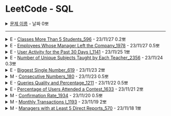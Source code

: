 # LeetCode - SQL


<details>
<summary><a href="">문제 이름</a> - 날짜 0뽀</summary>
<div markdown="1">
<ul>
<li><a href="https://leetcode.com/studyplan/top-sql-50/">- [문제 링크]()</a></li>
<li>- 문제 핵심</li>
<li>- 새로 알게된 것</li>
<li>- 궁금한 / 보충이 필요한 부분</li>
<li>- 하고 싶은 말</li>
<li><a href="">- [노션 링크]()</a></li>
</ul>
</div>
</details>

-----

<details>
<summary>E - <a href="596_ClassesMoreThan5Students.sql">Classes More Than 5 Students_596</a> - 23/11/27 0.2뽀</summary>
<div markdown="1">
<ul>
<li><a href="https://leetcode.com/problems/classes-more-than-5-students/">문제 링크</a></li>
<li>문제 핵심<ul>
<li>5개 이상인 과목 구하기<ul>
<li>GROUP BY, HAVING COUNT(*)&gt;=5 사용</li>
</ul>
</li>
</ul>
</li>
<li>하고 싶은 말<ul>
<li>영민님이랑 풀어서 아주 좋았다&gt;&lt;~!~!~!</li>
</ul>
</li>
<li><a href="https://hannanana.notion.site/Classes-More-Than-5-Students_596-8ec2cf5a66d44cb790639bef97ad3ec0?pvs=4">노션 링크</a></li>
</ul>
</div>
</details>

<details>
<summary>E - <a href="1978_EmployeesWhoseManagerLeftTheCompany.sql">Employees Whose Manager Left the Company_1978</a> - 23/11/27 0.5뽀</summary>
<div markdown="1">
<ul>
<li><a href="https://leetcode.com/problems/employees-whose-manager-left-the-company/">문제 링크</a></li>
<li>문제 핵심<ul>
<li>SELF JOIN으로 없는 것 찾기<ul>
<li>없는 걸 찾아야 해서 NOT IN으로 확인</li>
</ul>
</li>
</ul>
</li>
<li>새로 알게된 것<ul>
<li>not null 처리 추가</li>
<li>JOIN으로 진행</li>
</ul>
</li>
<li><a href="https://hannanana.notion.site/Employees-Whose-Manager-Left-the-Company_1978-64ccb475c1a14724b348fcb23d56bdb1?pvs=4">노션 링크</a></li>
</ul>
</div>
</details>

<details>
<summary>E - <a href="1141_UserActivityForThePast30DaysI.sql">User Activity for the Past 30 Days I_1141</a> - 23/11/25 1뽀</summary>
<div markdown="1">
<ul>
<li><a href="https://leetcode.com/problems/user-activity-for-the-past-30-days-i/">문제 링크</a></li>
<li>문제 핵심<ul>
<li>날짜를 기준으로 30일 전 구하고, unique한 값 추출하기<ul>
<li>DATEDIFF 사용해 날짜 조건 계산</li>
</ul>
</li>
</ul>
</li>
<li>새로 알게된 것<ul>
<li>date_sub( ‘2019-07-27’ ,interval 30 day)</li>
<li>BETWEEN DATE(&#39;2019-07-27&#39;) - INTERVAL 29 DAY AND DATE(&#39;2019-07-27&#39;)</li>
<li>subdate(&#39;2019-07-27&#39;, 29)</li>
</ul>
</li>
<li>궁금한 / 보충이 필요한 부분<ul>
<li>date_sub, INTERVAL, subdate 사용법</li>
</ul>
</li>
<li>하고 싶은 말<ul>
<li>.</li>
</ul>
</li>
<li><a href="https://hannanana.notion.site/User-Activity-for-the-Past-30-Days-I_1141-6b555941c2ea4bb79ed29053d720da48?pvs=4">노션 링크</a></li>
</ul>
</div>
</details>


<details>
<summary>E - <a href="2356_NumberOfUniqueSubjectsTaughtByEachTeacher.sql">Number of Unique Subjects Taught by Each Teacher_2356</a> - 23/11/24 0.3뽀</summary>
<div markdown="1">
<ul>
<li><a href="https://leetcode.com/problems/number-of-unique-subjects-taught-by-each-teacher/">문제 링크</a></li>
<li>문제 핵심 <ul>
<li>unique 개수 세기<ul>
<li>unique는 DISTINCT!!!!! </li>
</ul>
</li>
</ul>
</li>
</ul>
</div>
</details>


<details>
<summary>E - <a href="619_Biggest%20Single%20Number.sql">Biggest Single Number_619</a> - 23/11/23 2뽀</summary>
<div markdown="1">
<ul>
<li><a href="https://leetcode.com/problems/biggest-single-number/">문제 링크</a></li>
<li>문제 핵심<ul>
<li>빈 필드 NULL로 처리하기<ul>
<li>기본 출력할 null을 insert하는 것처럼 UNION ALL로 합치기</li>
<li>좋은 풀이: 서브쿼리 이용해 추출한 테이블에서 max 함수 사용</li>
</ul>
</li>
</ul>
</li>
<li>새로 알게된 것<ul>
<li>max() 는 대상의 데이터가 없으면 null 값을 반환</li>
</ul>
</li>
<li>궁금한 / 보충이 필요한 부분<ul>
<li>왜 서브쿼리를 이용해야 하는 건지? 값을 선택하지 않은 걸 지칭하는 말은? 이것과 null에 대해서 모르겠음..!</li>
<li>그냥 max할 때는 조건으로 걸러져 아무것도 출력되지 않는데, 그걸 서브쿼리로 이용하면 null이 출력된다니. WHY.</li>
<li>In mysql the select statement return null by default so when you give that query inside an another select statement it display null when the subquery has no output </li>
</ul>
</li>
<li>하고 싶은 말<ul>
<li>어렵다… 이런 것들을 더 배우고 싶다. 허허. 영민님이랑 범석님이랑 열심히 생각했지만 어렵다~.~</li>
</ul>
</li>
<li><a href="https://hannanana.notion.site/Biggest-Single-Number_619-c1b291984e3844c18d2637ad6c8f0911?pvs=4">노션 링크</a></li>
</ul>
</div>
</details>

<details>
<summary>M - <a href="">Consecutive Numbers_180</a> - 23/11/23 0.5뽀</summary>
<div markdown="1">
<ul>
<li><a href="https://leetcode.com/problems/consecutive-numbers/">문제 링크</a></li>
<li>문제 핵심<ul>
<li>원하는 만큼 SELF JOIN / where in ()<ul>
<li>id는 PK니까 +1씩 하면서 JOIN</li>
</ul>
</li>
</ul>
</li>
<li>궁금한 / 보충이 필요한 부분<ul>
<li>with cte as (), lead() over()</li>
</ul>
</li>
<li>하고 싶은 말<ul>
<li>영민님, 범석님이랑&gt;&lt; 후딱후딱~</li>
</ul>
</li>
<li><a href="https://hannanana.notion.site/Consecutive-Numbers_180-46c061cec0d7484aa882aebbed4f887b?pvs=4">노션 링크</a></li>
</ul>
</div>
</details>


<details>
<summary>E - <a href="1211_QueriesQualityAndPercentage.sql">Queries Quality and Percentage_1211</a> - 23/11/22 0.5뽀</summary>
<div markdown="1">
<ul>
<li><a href="https://leetcode.com/problems/queries-quality-and-percentage/">문제 링크</a></li>
<li>문제 핵심<ul>
<li>평균 구하기<ul>
<li>SUM에서 조건문으로 1, 0 반환해서 해당하는 조건 계산하기</li>
</ul>
</li>
</ul>
</li>
<li>궁금한 / 보충이 필요한 부분<ul>
<li>AVG 사용하기!!!!!!!! </li>
<li>AVG 동작 과정?</li>
</ul>
</li>
<li>하고 싶은 말<ul>
<li>배운 걸 잘 활용하자! 다음에 AVG 활용해야지!</li>
<li>와! 영민님 정빈님이랑 같이 풀었다! ㅎㅅㅎ 좋았다! 야호!</li>
</ul>
</li>
<li><a href="https://hannanana.notion.site/Queries-Quality-and-Percentage_1211-50151ce588cb40308375362494853db5?pvs=4">노션 링크</a></li>
</ul>
</div>
</details>


<details>
<summary>E - <a href="1633_PercentageOfUsersAttendedAContest.sql">Percentage of Users Attended a Contest_1633</a> - 23/11/21 2뽀</summary>
<div markdown="1">
<ul>
<li><a href="https://leetcode.com/problems/percentage-of-users-attended-a-contest/?envType=study-plan-v2&amp;envId=top-sql-50">문제 링크</a></li>
<li>문제 핵심<ul>
<li>평균 구하기 - total 구하는 테이블과 분자 구하는 테이블이 다른 상황<ul>
<li>LEFT JOIN으로 u.user_id 별 같은 것만 붙이고, 나머지 null로 전체와 등록한 것 세기 → NULL로 붙지 않아 실패</li>
<li>total 값 한 개니까 카타시안 곱으로 JOIN해 total 구하고 count로 세기 → 정답</li>
</ul>
</li>
</ul>
</li>
<li>새로 알게된 것<ul>
<li>COUNT(DISTINCT u.user_id)도 모든 u.user_id가 아님, group by를 contest로 했기 때문에</li>
<li>SELECT 절에서 subquery 사용해 total 구해서 계산해도 됨.</li>
<li>마찬가지로 FROM에서 JOIN, 이때 메인 쿼리에서 Users를 다시 JOIN할 필요 없음!!</li>
</ul>
</li>
<li>궁금한 / 보충이 필요한 부분<ul>
<li>왜 LEFT JOIN 시 각 users_id에 register가 null로 붙는 게 안 되지? 이러고 싶으면 어떻게 해야 하지? 안 된 이유랑 되게 할 방법</li>
</ul>
</li>
<li>하고 싶은 말<ul>
<li>조건에 맞는 집계 함수 사용하고, total 구하는 게 생각보다 정말 어렵다…</li>
<li>혼자서도 열심히! 풀었다! 정리도 해냈다!</li>
</ul>
</li>
<li><a href="https://hannanana.notion.site/Percentage-of-Users-Attended-a-Contest_1633-9a1fbd37da524b4685951e6b22b5cd90?pvs=4">노션 링크</a></li>
</ul>
</div>
</details>



<details>
<summary>M - <a href="1934_ConfirmationRate.sql">Confirmation Rate_1934</a> - 23/11/20 0.5뽀</summary>
<div markdown="1">
<ul>
<li><a href="https://leetcode.com/problems/confirmation-rate/">문제 링크</a></li>
<li>문제 핵심<ul>
<li>GROUP BY 조건 외의 조건으로 집계 함수 사용 및 그 안에서 NULL 처리<ul>
<li>NULL인 id 값이 있기 때문에 기준 테이블에 left join</li>
<li>SUM(조건문) 으로 조건에 맞는 행 count, null인 경우 sum도 null이기 때문에 ifnull로 처리</li>
<li>전체 count는 COUNT(조건문), null은 전체 null이라 count(*)도 같음</li>
</ul>
</li>
</ul>
</li>
<li>새로 알게된 것<ul>
<li>avg (해당하는 조건이면 1, 아니면 0 반환) (IF / CASE WHEN 사용)→ COUNT(해당하는 조건 세기) / 전체 개수</li>
<li>CASE WHEN 은 ELSE 없어도 됨, 자동 NULL 반환 </li>
<li>IF 문법: 조건 미충족이 없으면 runtime error </li>
<li>SUM 대신 COUNT(IF 조건문) 사용 시 조건문 미충족일 때 NULL 대신 0 쓰면 전체 count와 다를 바 없어서 틀림.</li>
</ul>
</li>
<li>궁금한 / 보충이 필요한 부분<ul>
<li>NULL에 관해서<ul>
<li>NULL만 SUM하면 NULL 출력 → IS NULL로 비교하지 않으면 무조건 NULL 출력됨.!?</li>
<li>SELECT null from user ; → user 개수만큼 null 컬럼에 null - null - null - .. 출력</li>
<li>select null from dual ; → null 한 개가 null 컬럼에 출력</li>
<li>CASE WHEN에서 ELSE 안 하면 조건 다를 때 NULL 반환?</li>
</ul>
</li>
</ul>
</li>
<li>하고 싶은 말<ul>
<li>영민님이랑! 와 근데 어제랑 같은데도 … SUM, COUNT NULL 처리 직접 생각해 보려니 헷갈렸다 ㅎㅎ… 역시 계속 반복해서 사용해 봐야 한다~!</li>
</ul>
</li>
<li><a href="https://hannanana.notion.site/Confirmation-Rate_1934-a63bd4988d684df48a7ec257060f4415?pvs=4">노션 링크</a></li>
</ul>
</div>
</details>


<details>
<summary>M - <a href="1193_MonthlyTransactionsI.sql">Monthly Transactions I_1193</a> - 23/11/19 2뽀</summary>
<div markdown="1">
<ul>
<li><a href="https://leetcode.com/problems/monthly-transactions-i/?envType=study-plan-v2&amp;envId=top-sql-50">문제 링크</a></li>
<li>문제 핵심<ul>
<li>GROUP 후 GROUP BY한 조건이 아닌 다른 컬럼으로 걸러 집계 함수 사용하기<ul>
<li>COUNT, SUM 내에서 거를 수 있지 않을까? (state = &quot;approved&quot;)  → 틀림</li>
<li>무수한 틀림 끝, 결국 그룹 별 approved한 결과를 가진 table과 total을 가진 table을 total 쪽으로 outer join해 합쳐서 결과 출력</li>
</ul>
</li>
</ul>
</li>
<li>새로 알게된 것<ul>
<li>결과가 없는 것과 JOIN해 0으로 출력해 주기 위해서는 있는 쪽으로 OUTER JOIN 후 메인 쿼리에서 IFNULL 처리하기</li>
<li>SUM(IF(state=&#39;approved&#39;,amount,0)) → 다른 컬럼이어도 amount를 반환하면 해당 row에 해당하는 amount고, group 별로 sum에 더해짐.</li>
<li>COUNT 대신 SUM(state = &#39;approved&#39;) 혹은 COUNT(iF(state = &#39;approved&#39;, 1, NULL)) 해도 동일</li>
</ul>
</li>
<li>궁금한 / 보충이 필요한 부분<ul>
<li>SUM(state = &#39;approved&#39;) → true / false 로 1 / 0 반환? -> O </li>
</ul>
</li>
<li>하고 싶은 말<ul>
<li>이게.. medium…? 처음에 IF로 접근한 게 정말 맞았다… 확실히… 배웠다 이제… IF와 집계 함수…</li>
<li>ROW 별로 진행된다는 점 다시 강조..!</li>
</ul>
</li>
<li><a href="https://hannanana.notion.site/Monthly-Transactions-I_1193-1bffb969156e44cd852ff7e53e34778c?pvs=4">노션 링크</a></li>
</ul>
</div>
</details>

<details>
<summary>M - <a href="570_ManagersWithAtLeast5DirectReports.sql">Managers with at Least 5 Direct Reports_570</a> - 23/11/18 1뽀</summary>
<div markdown="1">
<ul>
<li><a href="https://leetcode.com/problems/managers-with-at-least-5-direct-reports/solutions/4177373/solved-in-5-different-ways-top-2023/?envType=study-plan-v2&envId=top-sql-50">- [문제 링크]()</a></li>
<li>문제 핵심<ul>
<li>해당 테이블 내의 다른 컬럼 참조하기</li>
<li>SUBQUERY로 해당하는 내용 거르고, IN으로 같은 내용 찾기</li>
</ul>
</li>
<li>새로 알게된 것<ul>
<li>SUBQUERY도 가능하지만, SELF JOIN으로도 할 수 있음! </li>
<li><a href="https://hannanana.notion.site/Managers-with-at-Least-5-Direct-Reports_570-bfb1563bca8344828d868f5bcb6bc0ac?pvs=4">노션 링크</a></li>
</ul>
</li>
</ul>
</div>
</details>